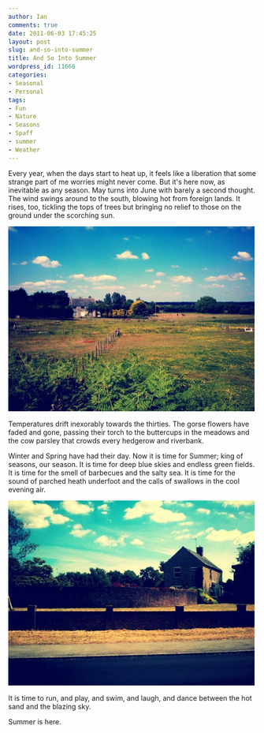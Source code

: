 ```yaml
---
author: Ian
comments: true
date: 2011-06-03 17:45:25
layout: post
slug: and-so-into-summer
title: And So Into Summer
wordpress_id: 11666
categories:
- Seasonal
- Personal
tags:
- Fun
- Nature
- Seasons
- Spaff
- summer
- Weather
---
```


Every year, when the days start to heat up, it feels like a liberation that some strange part of me worries might never come.  But it's here now, as inevitable as any season.  May turns into June with barely a second thought.  The wind swings around to the south, blowing hot from foreign lands.  It rises, too, tickling the tops of trees but bringing no relief to those on the ground under the scorching sun.

[![Field and Farmhouse](/img/blog/2011/06/p20110603-172433-500x375.jpg)](/blog/2011/06/p20110603-172433.jpg)

Temperatures drift inexorably towards the thirties.  The gorse flowers have faded and gone, passing their torch to the buttercups in the meadows and the cow parsley that crowds every hedgerow and riverbank.

Winter and Spring have had their day.  Now it is time for Summer; king of seasons, our season.  It is time for deep blue skies and endless green fields.  It is time for the smell of barbecues and the salty sea.  It is time for the sound of parched heath underfoot and the calls of swallows in the cool evening air.

[![House and Brick Wall](/img/blog/2011/06/p20110603-172451-500x375.jpg)](/blog/2011/06/p20110603-172451.jpg)

It is time to run, and play, and swim, and laugh, and dance between the hot sand and the blazing sky.

Summer is here.
